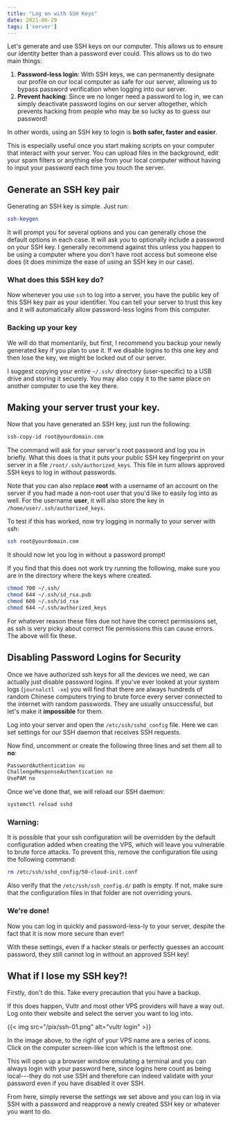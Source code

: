```yaml
---
title: "Log on with SSH Keys"
date: 2021-06-29
tags: ['server']
---
```

Let\'s generate and use SSH keys on our computer. This allows us to
ensure our identity better than a password ever could. This allows us to
do two main things:

1.  **Password-less login**: With SSH keys, we can permanently designate
    our profile on our local computer as safe for our server, allowing
    us to bypass password verification when logging into our server.
2.  **Prevent hacking**: Since we no longer need a password to log in,
    we can simply deactivate password logins on our server altogether,
    which prevents hacking from people who may be so lucky as to guess
    our password!

In other words, using an SSH key to login is **both safer, faster and
easier**.

This is especially useful once you start making scripts on your computer
that interact with your server. You can upload files in the background,
edit your spam filters or anything else from your local computer without
having to input your password each time you touch the server.

## Generate an SSH key pair

Generating an SSH key is simple. Just run:

```sh
ssh-keygen
```

It will prompt you for several options and you can generally chose the
default options in each case. It will ask you to optionally include a
password on your SSH key. I generally recommend against this unless you
happen to be using a computer where you don\'t have root access but
someone else does (it does minimize the ease of using an SSH key in our
case).

### What does this SSH key do?

Now whenever you use `ssh` to log into a server, you have the public key
of this SSH key pair as your identifier. You can tell your server to
trust this key and it will automatically allow password-less logins from
this computer.

### Backing up your key

We will do that momentarily, but first, I recommend you backup your
newly generated key if you plan to use it. If we disable logins to this
one key and then lose the key, we might be locked out of our server.

I suggest copying your entire `~/.ssh/` directory (user-specific) to a
USB drive and storing it securely. You may also copy it to the same
place on another computer to use the key there.

## Making your server trust your key.

Now that you have generated an SSH key, just run the following:

```sh
ssh-copy-id root@yourdomain.com
```

The command will ask for your server\'s root password and log you in
briefly. What this does is that it puts your public SSH key fingerprint
on your server in a file `/root/.ssh/authorized_keys`. This file in turn
allows approved SSH keys to log in without passwords.

Note that you can also replace **root** with a username of an account on
the server if you had made a non-root user that you\'d like to easily
log into as well. For the username **user**, it will also store the key
in `/home/user/.ssh/authorized_keys`.

To test if this has worked, now try logging in normally to your server
with ssh:

```sh
ssh root@yourdomain.com
```

It should now let you log in without a password prompt!

If you find that this does not work try running the following, make sure
you are in the directory where the keys where created.

```sh
chmod 700 ~/.ssh/
chmod 644 ~/.ssh/id_rsa.pub
chmod 600 ~/.ssh/id_rsa
chmod 644 ~/.ssh/authorized_keys
```

For whatever reason these files due not have the correct permissions
set, as ssh is very picky about correct file permissions this can cause
errors. The above will fix these.

## Disabling Password Logins for Security

Once we have authorized ssh keys for all the devices we need, we can
actually just disable password logins. If you\'ve ever looked at your
system logs (`journalctl -xe`) you will find that there are always
hundreds of random Chinese computers trying to brute force every server
connected to the internet with random passwords. They are usually
unsuccessful, but let\'s make it **impossible** for them.

Log into your server and open the `/etc/ssh/sshd_config` file. Here we
can set settings for our SSH daemon that receives SSH requests.

Now find, uncomment or create the following three lines and set them all
to **no**:

```sh
PasswordAuthentication no
ChallengeResponseAuthentication no
UsePAM no
```

Once we\'ve done that, we will reload our SSH daemon:

```sh
systemctl reload sshd
```

### **Warning:**

It is possible that your ssh configuration
will be overridden by the default configuration added when creating
the VPS, which will leave you vulnerable to brute force attacks. To
prevent this, remove the configuration file using the following
command:

```sh
rm /etc/ssh/sshd_config/50-cloud-init.conf
```

Also verify that the `/etc/ssh/ssh_config.d/` path is empty. If not,
make sure that the configuration files in that folder are not
overriding yours.

### We\'re done!

Now you can log in quickly and password-less-ly to your server, despite
the fact that it is now more secure than ever!

With these settings, even if a hacker steals or perfectly guesses an
account password, they still cannot log in without an approved SSH key!

## What if I lose my SSH key?!

Firstly, don\'t do this. Take every precaution that you have a backup.

If this does happen, Vultr and most other VPS providers will have a way
out. Log onto their website and select the server you want to log into.

{{< img src="/pix/ssh-01.png" alt="vultr login" >}}

In the image above, to the right of your VPS name are a series of icons.
Click on the computer screen-like icon which is the leftmost one.

This will open up a browser window emulating a terminal and you can
always login with your password here, since logins here count as being
local---they do not use SSH and therefore can indeed validate with
your password even if you have disabled it over SSH.

From here, simply reverse the settings we set above and you can log in
via SSH with a password and reapprove a newly created SSH key or
whatever you want to do.
